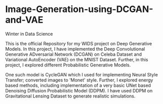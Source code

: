 # Image-Generation-using-DCGAN-and-VAE
Winter in Data Science

This is the official Repository for my WIDS project on Deep Generative Models.
In this project, I have implemented the Deep Convolutional Generative ADversarial Network (DCGAN) on Celeba Dataset and Variational AutoEncoder (VAE) on the MNIST Dataset.
Further, in this project, I explored different Probabilistic Generative Models.

One such model is CycleGAN which I used for implementing Neural Style Transfer; converted images to 'Monet' style.
Further, I explored energy based methods, including implementation of a very basic UNet based Denoising Diffusion Probabilistic Model (DDPM). I have used DDPM on Gravitational Lensing Dataset to generate realistic simulations.

